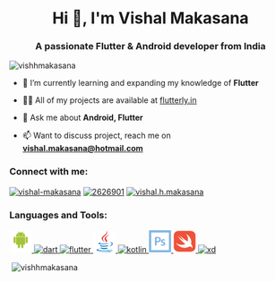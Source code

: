 <h1 align="center">Hi 👋, I'm Vishal Makasana</h1>
<h3 align="center">A passionate Flutter & Android developer from India</h3>

<p align="left"> <img src="https://komarev.com/ghpvc/?username=vishhmakasana&label=Profile%20views&color=0e75b6&style=flat" alt="vishhmakasana" /> </p>

- 🌱 I’m currently learning and expanding my knowledge of **Flutter**

- 👨‍💻 All of my projects are available at [flutterly.in](https://www.flutterly.in)

- 💬 Ask me about **Android, Flutter**

- 📫 Want to discuss project, reach me on **vishal.makasana@hotmail.com**


<h3 align="left">Connect with me:</h3>
<p align="left">
<a href="https://linkedin.com/in/vishal-makasana" target="blank"><img align="center" src="https://cdn.jsdelivr.net/npm/simple-icons@3.0.1/icons/linkedin.svg" alt="vishal-makasana" height="30" width="40" /></a>
<a href="https://stackoverflow.com/users/2626901" target="blank"><img align="center" src="https://cdn.jsdelivr.net/npm/simple-icons@3.0.1/icons/stackoverflow.svg" alt="2626901" height="30" width="40" /></a>
<a href="https://fb.com/vishal.h.makasana" target="blank"><img align="center" src="https://cdn.jsdelivr.net/npm/simple-icons@3.0.1/icons/facebook.svg" alt="vishal.h.makasana" height="30" width="40" /></a>
</p>


<h3 align="left">Languages and Tools:</h3>
<p align="left"> <a href="https://developer.android.com" target="_blank"> <img src="https://raw.githubusercontent.com/devicons/devicon/master/icons/android/android-original-wordmark.svg" alt="android" width="40" height="40"/> </a> <a href="https://dart.dev" target="_blank"> <img src="https://www.vectorlogo.zone/logos/dartlang/dartlang-icon.svg" alt="dart" width="40" height="40"/> </a> <a href="https://flutter.dev" target="_blank"> <img src="https://www.vectorlogo.zone/logos/flutterio/flutterio-icon.svg" alt="flutter" width="40" height="40"/> </a> <a href="https://www.java.com" target="_blank"> <img src="https://raw.githubusercontent.com/devicons/devicon/master/icons/java/java-original.svg" alt="java" width="40" height="40"/> </a> <a href="https://kotlinlang.org" target="_blank"> <img src="https://www.vectorlogo.zone/logos/kotlinlang/kotlinlang-icon.svg" alt="kotlin" width="40" height="40"/> </a> <a href="https://www.photoshop.com/en" target="_blank"> <img src="https://raw.githubusercontent.com/devicons/devicon/master/icons/photoshop/photoshop-line.svg" alt="photoshop" width="40" height="40"/> </a> <a href="https://developer.apple.com/swift/" target="_blank"> <img src="https://raw.githubusercontent.com/devicons/devicon/master/icons/swift/swift-original.svg" alt="swift" width="40" height="40"/> </a> <a href="https://www.adobe.com/products/xd.html" target="_blank"> <img src="https://cdn.worldvectorlogo.com/logos/adobe-xd.svg" alt="xd" width="40" height="40"/> </a> </p>


<p>&nbsp;<img align="center" src="https://github-readme-stats.vercel.app/api?username=vishhmakasana&show_icons=true&locale=en" alt="vishhmakasana" /></p>
